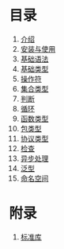 # 目录
1. [介绍]()
1. [安装与使用]()
1. [基础语法]()
1. [基础类型]()
1. [操作符]()
1. [集合类型]()
1. [判断]()
1. [循环]()
1. [函数类型]()
1. [包类型]()
1. [协议类型]()
1. [检查]()
1. [异步处理]()
1. [泛型]()
1. [命名空间]()

# 附录
1. [标准库]()